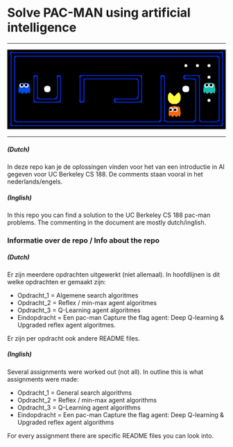 # Solve PAC-MAN using artificial intelligence
***
<p align="center">
    <img src=./Opdracht_3/doc/capsule.png>
</p>

***
##### (Dutch)
In deze repo kan je de oplossingen vinden voor het van een introductie in AI gegeven voor UC Berkeley CS 188. De comments staan vooral in het nederlands/engels.

##### (Inglish)
In this repo you can find a solution to the UC Berkeley CS 188 pac-man problems. The commenting in the document are mostly dutch/inglish.


### Informatie over de repo / Info about the repo

##### (Dutch)
Er zijn meerdere opdrachten uitgewerkt (niet allemaal). In hoofdlijnen is dit welke opdrachten er gemaakt zijn:

- Opdracht_1 = Algemene search algoritmes
- Opdracht_2 = Reflex / min-max agent algoritmes
- Opdracht_3 = Q-Learning agent algoritmes
- Eindopdracht = Een pac-man Capture the flag agent: Deep Q-learning & Upgraded reflex agent algoritmes.

Er zijn per opdracht ook andere README files.

##### (Inglish)
Several assignments were worked out (not all). In outline this is what assignments were made:

- Opdracht_1 = General search algorithms
- Opdracht_2 = Reflex / min-max agent algorithms
- Opdracht_3 = Q-Learning agent algorithms
- Eindopdracht = Een pac-man Capture the flag agent: Deep Q-learning & Upgraded reflex agent algorithms

For every assignment there are specific README files you can look into.